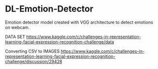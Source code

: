 # DL-Emotion-Detector
Emotion detector model created with VGG architecture to detect emotions on webcam.


DATA SET
https://www.kaggle.com/c/challenges-in-representation-learning-facial-expression-recognition-challenge/data

Converting CSV to IMAGES
https://www.kaggle.com/c/challenges-in-representation-learning-facial-expression-recognition-challenge/discussion/29428
